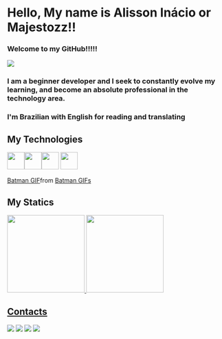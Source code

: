 # Hello, My name is Alisson Inácio or Majestozz!!
### Welcome to my GitHub!!!!! 
<div align="left">
<img margin="auto" src="https://media.giphy.com/media/WuDsAURMTMMW4/giphy.gif">
</div>


### I am a beginner developer and I seek to constantly evolve my learning, and become an absolute professional in the technology area.
### I'm Brazilian with English for reading and translating

## My Technologies

<img src="https://cdn.jsdelivr.net/gh/devicons/devicon/icons/html5/html5-original.svg" width="40" height="40" /><img src="https://cdn.jsdelivr.net/gh/devicons/devicon/icons/css3/css3-original.svg"  width="40" height="40" /><img src="https://cdn.jsdelivr.net/gh/devicons/devicon/icons/javascript/javascript-original.svg" width="40" height="40" />
            <img src="https://cdn.jsdelivr.net/gh/devicons/devicon/icons/ubuntu/ubuntu-plain.svg" width="40" height="40" />
            <link rel="stylesheet" type='text/css' href="https://cdn.jsdelivr.net/gh/devicons/devicon@latest/devicon.min.css" />
            <link rel="stylesheet" type='text/css' href="https://cdn.jsdelivr.net/gh/devicons/devicon@latest/devicon.min.css" />
            <link rel="stylesheet" type='text/css' href="https://cdn.jsdelivr.net/gh/devicons/devicon@latest/devicon.min.css" />

<div align="left">
<div class="tenor-gif-embed" data-postid="4439279616571508647" data-share-method="host" data-aspect-ratio="1" data-width="100%"><a href="https://tenor.com/view/batman-gif-4439279616571508647">Batman GIF</a>from <a href="https://tenor.com/search/batman-gifs">Batman GIFs</a></div> <script type="text/javascript" async src="https://tenor.com/embed.js"></script>
</div>

## My Statics
<div>
<a href="https://github.com/Majestozz">
<img loading="lazy" height="180em" src="https://github-readme-stats.vercel.app/api/top-langs/?username=Majestozz&layout=compact&langs_count=7&theme=dracula"/>
<img loading="lazy" height="180em" src="https://github-readme-stats.vercel.app/api?username=Majestozz&show_icons=true&theme=dracula&include_all_commits=true&count_private=true"/>
</div>

## Contacts

<div>
<a href="https://instagram.com/alissoninacioo" target="_blank"><img loading="lazy" src="https://img.shields.io/badge/-Instagram-%23E4405F?style=for-the-badge&logo=instagram&logoColor=white" target="_blank"></a>
<a href="https://www.twitch.tv/majestozzz" target="_blank"><img loading="lazy" src="https://img.shields.io/badge/Twitch-9146FF?style=for-the-badge&logo=twitch&logoColor=white" target="_blank"></a>
<a href = "mailto:alissonagem123@gmail.com"><img loading="lazy" src="https://img.shields.io/badge/Gmail-D14836?style=for-the-badge&logo=gmail&logoColor=white" target="_blank"></a>
<a href="https://www.linkedin.com/in/alisson-inacio-736b59254/" target="_blank"><img loading="lazy" src="https://img.shields.io/badge/-LinkedIn-%230077B5?style=for-the-badge&logo=linkedin&logoColor=white" target="_blank"></a>   
</div>





            
          
          
          
            
            
          
          

          



<!---
Majestozz/Majestozz is a ✨ special ✨ repository because its `README.md` (this file) appears on your GitHub profile.
You can click the Preview link to take a look at your changes.
--->
